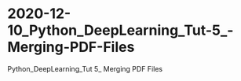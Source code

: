 # 2020-12-10_Python_DeepLearning_Tut-5_-Merging-PDF-Files
Python_DeepLearning_Tut 5_ Merging PDF Files
